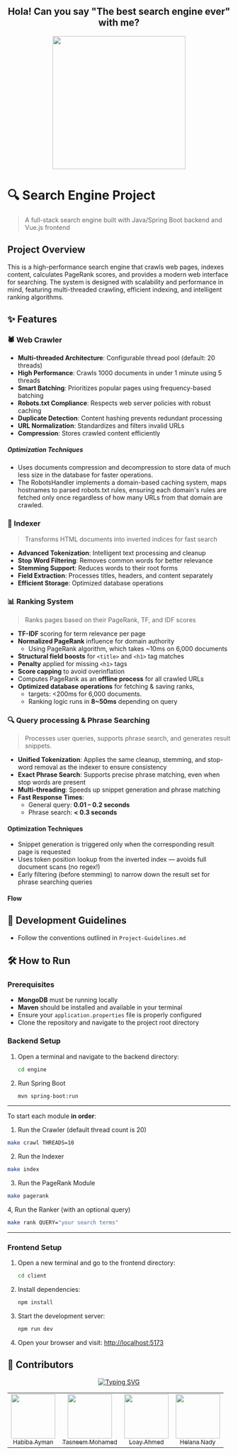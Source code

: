 <h2 align="center">
  Hola! Can you say "The best search engine ever" with me?
</h2>

<div align="center">
  <img src="https://media.tenor.com/TdUkba4lsP0AAAAM/dora.gif" width="300" height="300" />
</div>

# 🔍 Search Engine Project

> A full-stack search engine built with Java/Spring Boot backend and Vue.js frontend

## Project Overview

This is a high-performance search engine that crawls web pages, indexes content, calculates PageRank scores, and provides a modern web interface for searching. The system is designed with scalability and performance in mind, featuring multi-threaded crawling, efficient indexing, and intelligent ranking algorithms.


## ✨ Features
### 🕷️ Web Crawler

- **Multi-threaded Architecture**: Configurable thread pool (default: 20 threads)
- **High Performance**: Crawls 1000 documents in under 1 minute using 5 threads
- **Smart Batching**: Prioritizes popular pages using frequency-based batching
- **Robots.txt Compliance**: Respects web server policies with robust caching
- **Duplicate Detection**: Content hashing prevents redundant processing
- **URL Normalization**: Standardizes and filters invalid URLs
- **Compression**: Stores crawled content efficiently

##### Optimization Techniques
- Uses documents compression and decompression to store data of much less size in the database for faster operations.
- The RobotsHandler implements a domain-based caching system, maps hostnames to parsed robots.txt rules, ensuring each domain's rules are fetched only once regardless of how many URLs from that domain are crawled.

### 🧾 Indexer

> Transforms HTML documents into inverted indices for fast search

- **Advanced Tokenization**: Intelligent text processing and cleanup
- **Stop Word Filtering**: Removes common words for better relevance
- **Stemming Support**: Reduces words to their root forms
- **Field Extraction**: Processes titles, headers, and content separately
- **Efficient Storage**: Optimized database operations

### 📊 Ranking System

> Ranks pages based on their PageRank, TF, and IDF scores

- **TF-IDF** scoring for term relevance per page
- **Normalized PageRank** influence for domain authority
    - Using PageRank algorithm, which takes ~10ms on 6,000 documents
- **Structural field boosts** for `<title>` and `<h1>` tag matches
- **Penalty** applied for missing `<h1>` tags
- **Score capping** to avoid overinflation
- Computes PageRank as an **offline process** for all crawled URLs
- **Optimized database operations** for fetching & saving ranks,
    - targets: <200ms for 6,000 documents.
    - Ranking logic runs in **8~50ms** depending on query  


### 🔍 Query processing & Phrase Searching

> Processes user queries, supports phrase search, and generates result snippets.


- **Unified Tokenization**: Applies the same cleanup, stemming, and stop-word removal as the indexer to ensure consistency
- **Exact Phrase Search**: Supports precise phrase matching, even when stop words are present
- **Multi-threading**: Speeds up snippet generation and phrase matching
- **Fast Response Times**:
    - General query: **0.01 – 0.2 seconds**
    - Phrase search: **< 0.3 seconds**

#### Optimization Techniques

- Snippet generation is triggered only when the corresponding result page is requested
- Uses token position lookup from the inverted index — avoids full document scans (no regex!)
- Early filtering (before stemming) to narrow down the result set for phrase searching queries

#### Flow


## 📝 Development Guidelines
- Follow the conventions outlined in `Project-Guidelines.md`


## 🛠️ How to Run

### Prerequisites

- **MongoDB** must be running locally 
- **Maven** should be installed and available in your terminal
- Ensure your `application.properties` file is properly configured
- Clone the repository and navigate to the project root directory
### Backend Setup

1. Open a terminal and navigate to the backend directory:
    
    ```bash
    cd engine
    ```
    
2. Run Spring Boot
    
    ```bash
    mvn spring-boot:run
    ```
    
---

To start each module **in order**:


1. Run the Crawler (default thread count is 20)

```bash
make crawl THREADS=10
```

2. Run the Indexer

```bash
make index
```

3. Run the PageRank Module

```bash
make pagerank
```

4, Run the Ranker (with an optional query)

```bash
make rank QUERY="your search terms"
```

---

### Frontend Setup

1. Open a new terminal and go to the frontend directory:
    
    ```bash
    cd client
    ```
    
2. Install dependencies:
    
    ```bash
    npm install
    ```
    
3. Start the development server:
    
    ```bash
    npm run dev
    ```
    
4. Open your browser and visit: [http://localhost:5173](http://localhost:5173/)


## 👥 Contributors 

<div align="center">
    <a href="https://git.io/typing-svg"><img src="https://readme-typing-svg.demolab.com?font=Fira+Code&size=16&pause=1000&color=D96C92&width=500&lines=Can+you+say+%22the+best+search+engine+ever%22%3F" alt="Typing SVG" /></a>
</div>

<table>
<tr>
  <td align = "center"> 
	<a href = "https://github.com/habibayman">
	  <img src = "https://github.com/habibayman.png" width = 100>
	  <br />
	  <sub> Habiba Ayman </sub>
	</a>
  </td>
  <td align = "center"> 
	<a href = "https://github.com/Tasneemmohammed0">
	  <img src = "https://github.com/Tasneemmohammed0.png" width = 100>
	  <br />
	  <sub> Tasneem Mohamed </sub>
	</a>
  </td>
  <td align = "center"> 
	<a href = "https://github.com/LoayAhmed304">
	  <img src = "https://github.com/LoayAhmed304.png" width = 100>
	  <br />
	  <sub> Loay Ahmed </sub>
	</a>
  </td>

  <td align = "center"> 
	<a href = "https://github.com/HelanaNady">
	  <img src = "https://github.com/HelanaNady.png" width = 100>
	  <br />
	  <sub> Helana Nady</sub>
	</a>
  </td>
</tr>
</table>



